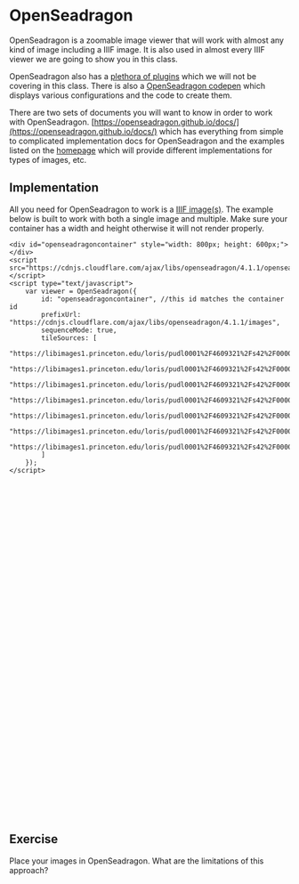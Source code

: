 # OpenSeadragon
OpenSeadragon is a zoomable image viewer that will work with almost any kind of image including a IIIF image. It is also used in almost every IIIF viewer we are going to show you in this class.

OpenSeadragon also has a [plethora of plugins](https://openseadragon.github.io/#plugins) which we will not be covering in this class. There is also a [OpenSeadragon codepen](https://codepen.io/collection/APoyjJ/) which displays various configurations and the code to create them.

There are two sets of documents you will want to know in order to work with OpenSeadragon. [https://openseadragon.github.io/docs/](https://openseadragon.github.io/docs/) which has everything from simple to complicated implementation docs for OpenSeadragon and the examples listed on the [homepage](https://openseadragon.github.io/) which will provide different implementations for types of images, etc.

## Implementation
All you need for OpenSeadragon to work is a [IIIF image(s)](https://openseadragon.github.io/examples/tilesource-iiif/). The example below is built to work with both a single image and multiple. Make sure your container has a width and height otherwise it will not render properly.



```
<div id="openseadragoncontainer" style="width: 800px; height: 600px;"></div>
<script src="https://cdnjs.cloudflare.com/ajax/libs/openseadragon/4.1.1/openseadragon.min.js"></script>
<script type="text/javascript">
    var viewer = OpenSeadragon({
        id: "openseadragoncontainer", //this id matches the container id
        prefixUrl: "https://cdnjs.cloudflare.com/ajax/libs/openseadragon/4.1.1/images",
        sequenceMode: true,
        tileSources: [
          "https://libimages1.princeton.edu/loris/pudl0001%2F4609321%2Fs42%2F00000001.jp2/info.json",
          "https://libimages1.princeton.edu/loris/pudl0001%2F4609321%2Fs42%2F00000002.jp2/info.json",
          "https://libimages1.princeton.edu/loris/pudl0001%2F4609321%2Fs42%2F00000003.jp2/info.json",
          "https://libimages1.princeton.edu/loris/pudl0001%2F4609321%2Fs42%2F00000004.jp2/info.json",
          "https://libimages1.princeton.edu/loris/pudl0001%2F4609321%2Fs42%2F00000005.jp2/info.json",
          "https://libimages1.princeton.edu/loris/pudl0001%2F4609321%2Fs42%2F00000006.jp2/info.json",
          "https://libimages1.princeton.edu/loris/pudl0001%2F4609321%2Fs42%2F00000007.jp2/info.json"
        ]
    });
</script>
```

<div id="openseadragoncontainer" style="width: 800px; height: 600px;"></div>
<script src="https://cdnjs.cloudflare.com/ajax/libs/openseadragon/4.1.1/openseadragon.min.js"></script>
<script type="text/javascript">
    var viewer = OpenSeadragon({
        id: "openseadragoncontainer", //this id matches the container id
        sequenceMode: true,
        prefixUrl: "https://cdnjs.cloudflare.com/ajax/libs/openseadragon/4.1.1/images/",
        tileSources: ["https://libimages1.princeton.edu/loris/pudl0001%2F4609321%2Fs42%2F00000001.jp2/info.json",
        "https://libimages1.princeton.edu/loris/pudl0001%2F4609321%2Fs42%2F00000002.jp2/info.json",
        "https://libimages1.princeton.edu/loris/pudl0001%2F4609321%2Fs42%2F00000003.jp2/info.json",
        "https://libimages1.princeton.edu/loris/pudl0001%2F4609321%2Fs42%2F00000004.jp2/info.json",
        "https://libimages1.princeton.edu/loris/pudl0001%2F4609321%2Fs42%2F00000005.jp2/info.json",
        "https://libimages1.princeton.edu/loris/pudl0001%2F4609321%2Fs42%2F00000006.jp2/info.json",
        "https://libimages1.princeton.edu/loris/pudl0001%2F4609321%2Fs42%2F00000007.jp2/info.json"]
    });
</script>

## Exercise
Place your images in OpenSeadragon. What are the limitations of this approach?